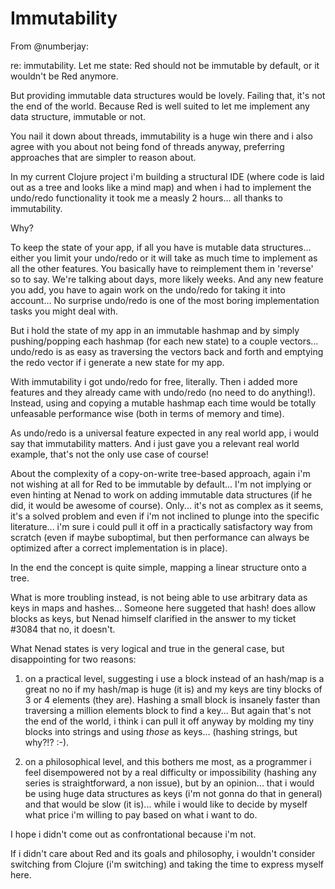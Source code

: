 # Immutability

From @numberjay:

re: immutability.
Let me state: Red should not be immutable by default, or it wouldn't be Red anymore.

But providing immutable data structures would be lovely.
Failing that, it's not the end of the world.
Because Red is well suited to let me implement any data structure, immutable or not. 

You nail it down about threads, immutability is a huge win there and i also agree with you about not being fond of threads anyway, preferring approaches that are simpler to reason about. 

In my current Clojure project i'm building a structural IDE (where code is laid out as a tree and looks like a mind map) and when i had to implement the undo/redo functionality it took me a measly 2 hours... all thanks to immutability. 

Why?

To keep the state of your app, if all you have is mutable data structures... either you limit your undo/redo or it will take as much time to implement as all the other features.
You basically have to reimplement them in 'reverse' so to say.
We're talking about days, more likely weeks.
And any new feature you add, you have to again work on the undo/redo for taking it into account... 
No surprise undo/redo is one of the most boring implementation tasks you might deal with.

But i hold the state of my app in an immutable hashmap and by simply pushing/popping each hashmap (for each new state) to a couple vectors... undo/redo is as easy as traversing the vectors back and forth and emptying the redo vector if i generate a new state for my app.

With immutability i got undo/redo for free, literally.
Then i added more features and they already came with undo/redo (no need to do anything!).
Instead, using and copying a mutable hashmap each time would be totally unfeasable performance wise (both in terms of memory and time).

As undo/redo is a universal feature expected in any real world app, i would say that immutability matters.
And i just gave you a relevant real world example, that's not the only use case of course!

About the complexity of a copy-on-write tree-based approach, again i'm not wishing at all for Red to be immutable by default... 
I'm not implying or even hinting at Nenad to work on adding immutable data structures (if he did, it would be awesome of course).
Only... it's not as complex as it seems, it's a solved problem and even if i'm not inclined to plunge into the specific literature... i'm sure i could pull it off in a practically satisfactory way from scratch (even if maybe suboptimal, but then performance can always be optimized after a correct implementation is in place). 

In the end the concept is quite simple, mapping a linear structure onto a tree. 

What is more troubling instead, is not being able to use arbitrary data as keys in maps and hashes...
Someone here suggeted that hash! does allow blocks as keys, but Nenad himself clarified in the answer to my ticket #3084 that no, it doesn't.

What Nenad states is very logical and true in the general case, but disappointing for two reasons:

1) on a practical level, suggesting i use a block instead of an hash/map is a great no no if my hash/map is huge (it is) and my keys are tiny blocks of 3 or 4 elements (they are).
Hashing a small block is insanely faster than traversing a million elements block to find a key...
But again that's not the end of the world, i think i can pull it off anyway by molding my tiny blocks into strings and using *those* as keys... (hashing strings, but why?!? :-).

2) on a philosophical level, and this bothers me most, as a programmer i feel disempowered not by a real difficulty or impossibility (hashing any series is straightforward, a non issue), but by an opinion... that i would be using huge data structures as keys (i'm not gonna do that in general) and that would be slow (it is)... while i would like to decide by myself what price i'm willing to pay based on what i want to do.

I hope i didn't come out as confrontational because i'm not.

If i didn't care about Red and its goals and philosophy, i wouldn't consider switching from Clojure (i'm switching) and taking the time to express myself here.

